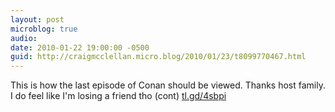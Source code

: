 ```yaml
---
layout: post
microblog: true
audio: 
date: 2010-01-22 19:00:00 -0500
guid: http://craigmcclellan.micro.blog/2010/01/23/t8099770467.html
---
```

This is how the last episode of Conan should be viewed. Thanks host family. I do feel like I'm losing a friend tho (cont) [tl.gd/4sbpi](http://tl.gd/4sbpi)
